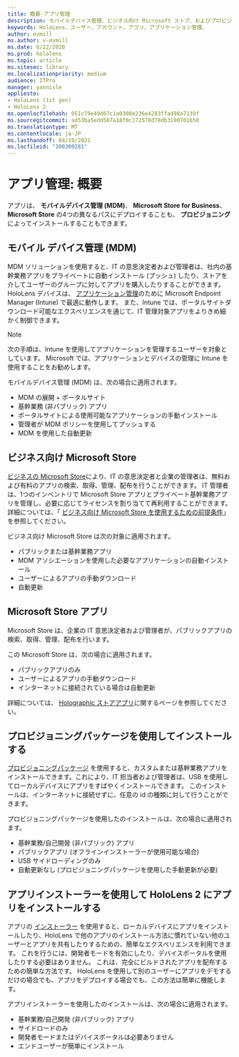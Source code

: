 ```yaml
---
title: 概要-アプリ管理
description: モバイルデバイス管理、ビジネス向け Microsoft ストア、およびプロビジョニングパッケージを使用した mixed reality アプリ管理の概要について説明します。
keywords: HoloLens、ユーザー、アカウント、アプリ、アプリケーション管理、
author: evmill
ms.author: v-evmill
ms.date: 6/22/2020
ms.prod: hololens
ms.topic: article
ms.sitesec: library
ms.localizationpriority: medium
audience: ITPro
manager: yannisle
appliesto:
- HoloLens (1st gen)
- HoloLens 2
ms.openlocfilehash: 951c79e49d67c1a0308e236e4283ffa498a7139f
ms.sourcegitcommit: ad53ba5edd567a18f0c172578d78db3190701650
ms.translationtype: MT
ms.contentlocale: ja-JP
ms.lasthandoff: 04/19/2021
ms.locfileid: "108309281"
---
```

# <a name="app-management-overview"></a>アプリ管理: 概要

アプリは、 **モバイルデバイス管理 (MDM)**、 **Microsoft Store for Business**、 **Microsoft Store** の4つの異なるパスにデプロイすることも、 **プロビジョニング** によってインストールすることもできます。

## <a name="mobile-device-management-mdm"></a>モバイル デバイス管理 (MDM)

MDM ソリューションを使用すると、IT の意思決定者および管理者は、社内の基幹業務アプリをプライベートに自動インストール (プッシュ) したり、ストアを介してユーザーのグループに対してアプリを購入したりすることができます。 HoloLens デバイスは、 [アプリケーション管理](app-deploy-intune.md)のために Microsoft Endpoint Manager (Intune) で最適に動作します。 また、Intune では、ポータルサイトダウンロード可能なエクスペリエンスを通じて、IT 管理対象アプリをよりきめ細かく制御できます。

> [!NOTE]
> 次の手順は、Intune を使用してアプリケーションを管理するユーザーを対象としています。 Microsoft では、アプリケーションとデバイスの管理に Intune を使用することをお勧めします。

モバイルデバイス管理 (MDM) は、次の場合に適用されます。

* MDM の展開 + ポータルサイト
* 基幹業務 (非パブリック) アプリ
* ポータルサイトによる使用可能なアプリケーションの手動インストール
* 管理者が MDM ポリシーを使用してプッシュする
* MDM を使用した自動更新

## <a name="microsoft-store-for-business"></a>ビジネス向け Microsoft Store

[ビジネスの Microsoft Store](app-deploy-store-business.md)により、IT の意思決定者と企業の管理者は、無料および有料のアプリの検索、取得、管理、配布を行うことができます。 IT 管理者は、1つのインベントリで Microsoft Store アプリとプライベート基幹業務アプリを管理し、必要に応じてライセンスを割り当てて再利用することができます。 詳細については、「 [ビジネス向け Microsoft Store を使用するための前提条件](https://docs.microsoft.com/microsoft-store/prerequisites-microsoft-store-for-business)」を参照してください。

ビジネス向け Microsoft Store は次の対象に適用されます。

* パブリックまたは基幹業務アプリ
* MDM アソシエーションを使用した必要なアプリケーションの自動インストール
* ユーザーによるアプリの手動ダウンロード
* 自動更新

## <a name="microsoft-store-apps"></a>Microsoft Store アプリ

Microsoft Store は、企業の IT 意思決定者および管理者が、パブリックアプリの検索、取得、管理、配布を行います。

この Microsoft Store は、次の場合に適用されます。

* パブリックアプリのみ
* ユーザーによるアプリの手動ダウンロード
* インターネットに接続されている場合は自動更新

詳細については、 [Holographic ストアアプリ](https://docs.microsoft.com/hololens/holographic-store-apps)に関するページを参照してください。

## <a name="install-via-provisioning-packages"></a>プロビジョニングパッケージを使用してインストールする

[プロビジョニングパッケージ](app-deploy-provisioning-package.md) を使用すると、カスタムまたは基幹業務アプリをインストールできます。これにより、IT 担当者および管理者は、USB を使用してローカルデバイスにアプリをすばやくインストールできます。 このインストールは、インターネットに接続せずに、任意の id の種類に対して行うことができます。

プロビジョニングパッケージを使用したのインストールは、次の場合に適用されます。

* 基幹業務/自己開発 (非パブリック) アプリ
* パブリックアプリ (オフラインインストーラーが使用可能な場合)
* USB サイドローディングのみ
* 自動更新なし (プロビジョニングパッケージを使用した手動更新が必要)

## <a name="install-apps-on-hololens-2-via-app-installer"></a>アプリインストーラーを使用して HoloLens 2 にアプリをインストールする

アプリの [インストーラー](app-deploy-app-installer.md) を使用すると、ローカルデバイスにアプリをインストールしたり、HoloLens で他のアプリのインストール方法に慣れていない他のユーザーとアプリを共有したりするための、簡単なエクスペリエンスを利用できます。 これを行うには、開発者モードを有効にしたり、デバイスポータルを使用したりする必要はありません。 これは、完全にビルドされたアプリを配布するための簡単な方法です。 HoloLens を使用して別のユーザーにアプリをデモするだけの場合でも、アプリをデプロイする場合でも、この方法は簡単に機能します。

アプリインストーラーを使用したのインストールは、次の場合に適用されます。

* 基幹業務/自己開発 (非パブリック) アプリ
* サイドロードのみ
* 開発者モードまたはデバイスポータルは必要ありません
* エンドユーザーが簡単にインストール
